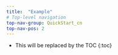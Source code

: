 ```yaml
---
title:  "Example"
# Top-level navigation
top-nav-group: QuickStart_cn
top-nav-pos: 2
---
```


* This will be replaced by the TOC
{:toc}
